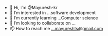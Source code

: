 - 👋 Hi, I’m @Mayuresh-kr
- 👀 I’m interested in ...software development
- 🌱 I’m currently learning ...Computer science
- 💞️ I’m looking to collaborate on ...
- 📫 How to reach me ...mayureshts@gmail.com

<!---
Mayuresh-kr/Mayuresh-kr is a ✨ special ✨ repository because its `README.md` (this file) appears on your GitHub profile.
You can click the Preview link to take a look at your changes.
--->
